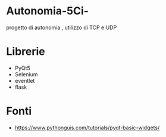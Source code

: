 # Autonomia-5Ci-
progetto di autonomia , utilizzo di TCP e UDP

# Librerie 
- PyQt5
- Selenium
- eventlet 
- flask

# Fonti
- https://www.pythonguis.com/tutorials/pyqt-basic-widgets/
